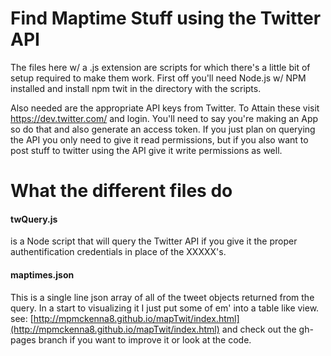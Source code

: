 # Find Maptime Stuff using the Twitter API

The files here w/ a .js extension are scripts for which there's a little bit of setup required to make them work. First off you'll need Node.js w/ NPM installed and install npm twit in the directory with the scripts.

Also needed are the appropriate API keys from Twitter.  To Attain these visit https://dev.twitter.com/ and login.  You'll need to say you're making an App so do that and also generate an access token. If you just plan on querying the API you only need to give it read permissions, but if you also want to post stuff to twitter using the API give it write permissions as well.  

# What the different files do

#### twQuery.js

is a Node script that will query the Twitter API if you give it the proper authentification credentials in place of the XXXXX's.

#### maptimes.json

This is a single line json array of all of the tweet objects returned from the query.  In a start to visualizing it I just put some of em' into a table like view.
see: [http://mpmckenna8.github.io/mapTwit/index.html](http://mpmckenna8.github.io/mapTwit/index.html) and check out the gh-pages branch if you want to improve it or look at the code.
